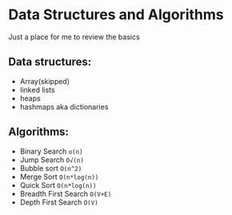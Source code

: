 # Data Structures and Algorithms

Just a place for me to review the basics

## Data structures:
- Array(skipped)
- linked lists
- heaps
- hashmaps aka dictionaries

## Algorithms:
- Binary Search `o(n)`
- Jump Search `O√(n)`
- Bubble sort `O(n^2)`
- Merge Sort `O(n*log(n))`	
- Quick Sort `O(n*log(n))`	
- Breadth First Search `O(V+E)` 
- Depth First Search `O(V)`

